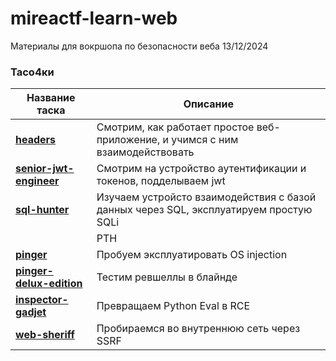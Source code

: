 # mireactf-learn-web

Материалы для вокршопа по безопасности веба 13/12/2024

### Тасо4ки

| Название таска                                           | Описание                                                                              |
|----------------------------------------------------------|---------------------------------------------------------------------------------------|
| **[headers](tasks/headers/)**                            | Смотрим, как работает простое веб-приложение, и учимся с ним взаимодействовать        |
| **[senior-jwt-engineer](tasks/headers/)**                | Смотрим на устройство аутентификации и токенов, подделываем jwt                       |
| **[sql-hunter](tasks/sql-hunter/)**                      | Изучаем устройсто взаимодействия с базой данных через SQL, эксплуатируем простую SQLi |
| **[]()** | PTH |
| **[pinger](tasks/pinger/)**                              | Пробуем эксплуатировать OS injection                                                  |
| **[pinger-delux-edition](tasks/pinger-deluxe-edition/)** | Тестим ревшеллы в блайнде                                                             |
| **[inspector-gadjet](tasks/inspector-gadjet/)**          | Превращаем Python Eval в RCE                                                          |
| **[web-sheriff](tasks/web-sheriff/)**                    | Пробираемся во внутреннюю сеть через SSRF                                             |